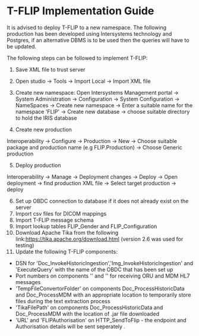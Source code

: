# T-FLIP Implementation Guide

It is advised to deploy T-FLIP to a new namespace. The following production has been developed using Intersystems technology and Postgres, if an alternative DBMS is to be used then the queries will have to be updated.

The following steps can be followed to implement T-FLIP:

1. Save XML file to trust server
2. Open studio -> Tools -> Import Local -> Import XML file
3. Create new namespace:
Open Intersystems Management portal -> System Administration -> Configuration -> System Configuration -> NameSpaces -> Create new namespace -> Enter a suitable name for the namespace 'FLIP' -> Create new database -> choose suitable directory to hold the IRIS database

4. Create new production

Interoperability -> Configure -> Production -> New -> Choose suitable package and production name (e.g FLIP.Production) -> Choose Generic production

5. Deploy production 

Interoperability -> Manage -> Deployment changes -> Deploy -> Open deployment -> find production XML file -> Select target production -> deploy


6. Set up OBDC connection to database if it does not already exist on the server
7. Import csv files for DICOM mappings
8. Import T-FLIP message schema 
9. Import lookup tables FLIP_Gender and FLIP_Configuration
10. Download Apache Tika from the following link:https://tika.apache.org/download.html (version 2.6 was used for testing)
11. Update the following T-FLIP components: 
- DSN for 'Doc_InvokeHistoricIngestion','Img_InvokeHistoricIngestion' and 'ExecuteQuery' with the name of the OBDC that has been set up 
-  Port numbers on components '' and '' for receiving ORU and MDM HL7 messages
- 'TempFileConvertorFolder' on components Doc_ProcessHistoricData and Doc_ProcessMDM with an appropriate location to temporarily store files during the text extraction process
- 'TikaFilePath' on components Doc_ProcessHistoricData and Doc_ProcessMDM with the location of .jar file downloaded
- 'URL' and 'FLIPAuthorisation' on HTTP_SendToFlip - the endpoint and Authorisation details will be sent seperately
.
